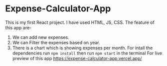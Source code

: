 # Expense-Calculator-App
This is my first React project. I have used HTML, JS, CSS. The feature of this app are-
1. We can add new expenses.
2. We can Filter the expenses based on year.
3. There is a chart which is showing expenses per month.
   For intall the dependencies run ```npm install``` then run ```npm start``` in the terminal
For live preview of this app
https://expense-calculator-app.vercel.app/
